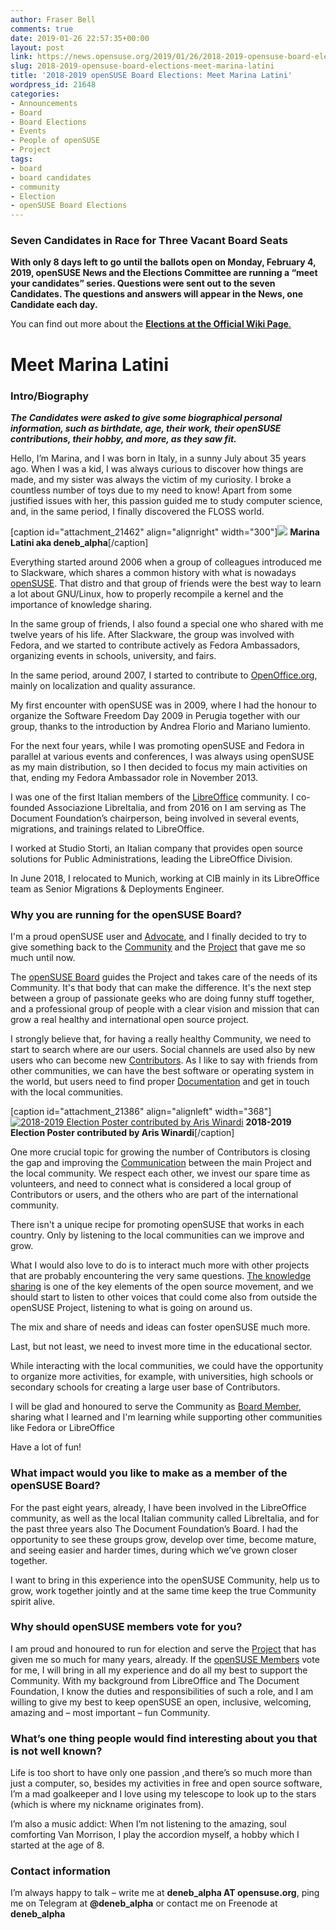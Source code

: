 ```yaml
---
author: Fraser Bell
comments: true
date: 2019-01-26 22:57:35+00:00
layout: post
link: https://news.opensuse.org/2019/01/26/2018-2019-opensuse-board-elections-meet-marina-latini/
slug: 2018-2019-opensuse-board-elections-meet-marina-latini
title: '2018-2019 openSUSE Board Elections: Meet Marina Latini'
wordpress_id: 21648
categories:
- Announcements
- Board
- Board Elections
- Events
- People of openSUSE
- Project
tags:
- board
- board candidates
- community
- Election
- openSUSE Board Elections
---
```


### Seven Candidates in Race for Three Vacant Board Seats




**With only 8 days left to go until the ballots open on Monday, February 4, 2019, openSUSE News and the Elections Committee are running a “meet your candidates” series. Questions were sent out to the seven Candidates. The questions and answers will appear in the News, one Candidate each day.**




You can find out more about the [**Elections at the Official Wiki Page**.](https://en.opensuse.org/openSUSE:Board_election)





# Meet Marina Latini




### Intro/Biography




_**The Candidates were asked to give some biographical personal information, such as birthdate, age, their work, their openSUSE contributions, their hobby, and more, as they saw fit.**_


Hello, I’m Marina, and I was born in Italy, in a sunny July about 35 years ago. When I was a kid, I was always curious to discover how things are made, and my sister was always the victim of my curiosity. I broke a countless number of toys due to my need to know! Apart from some justified issues with her, this passion guided me to study computer science, and, in the same period, I finally discovered the FLOSS world.

[caption id="attachment_21462" align="alignright" width="300"][![](/wp-content/uploads/2019/01/LatiniM.png)](/wp-content/uploads/2019/01/LatiniM.png) **Marina Latini aka deneb_alpha**[/caption]

Everything started around 2006 when a group of colleagues introduced me to Slackware, which shares a common history with what is nowadays [openSUSE](https://www.opensuse.org/). That distro and that group of friends were the best way to learn a lot about GNU/Linux, how to properly recompile a kernel and the importance of knowledge sharing.

In the same group of friends, I also found a special one who shared with me twelve years of his life. After Slackware, the group was involved with Fedora, and we started to contribute actively as Fedora Ambassadors, organizing events in schools, university, and fairs.

In the same period, around 2007, I started to contribute to [OpenOffice.org](http://www.openoffice.org/), mainly on localization and quality assurance.

My first encounter with openSUSE was in 2009, where I had the honour to organize the Software Freedom Day 2009 in Perugia together with our group, thanks to the introduction by Andrea Florio and Mariano Iumiento.

For the next four years, while I was promoting openSUSE and Fedora in parallel at various events and conferences, I was always using openSUSE as my main distribution, so I then decided to focus my main activities on that, ending my Fedora Ambassador role in November 2013.

I was one of the first Italian members of the [LibreOffice](https://www.libreoffice.org/) community. I co-founded Associazione LibreItalia, and from 2016 on I am serving as The Document Foundation’s chairperson, being involved in several events, migrations, and trainings related to LibreOffice.

I worked at Studio Storti, an Italian company that provides open source solutions for Public Administrations, leading the LibreOffice Division.

In June 2018, I relocated to Munich, working at CIB mainly in its LibreOffice team as Senior Migrations & Deployments Engineer.


### Why you are running for the openSUSE Board?


I'm a proud openSUSE user and [Advocate](https://en.opensuse.org/Portal:Marketing), and I finally decided to try to give something back to the [Community](https://en.opensuse.org/openSUSE:Members) and the [Project](https://en.opensuse.org/Portal:Project) that gave me so much until now.

The [openSUSE Board](https://en.opensuse.org/openSUSE:Board) guides the Project and takes care of the needs of its Community. It's that body that can make the difference. It's the next step between a group of passionate geeks who are doing funny stuff together, and a professional group of people with a clear vision and mission that can grow a real healthy and international open source project.

I strongly believe that, for having a really healthy Community, we need to start to search where are our users. Social channels are used also by new users who can become new [Contributors](https://en.opensuse.org/Portal:How_to_participate). As I like to say with friends from other communities, we can have the best software or operating system in the world, but users need to find proper [Documentation](https://en.opensuse.org/Portal:Documentation) and get in touch with the local communities.

[caption id="attachment_21386" align="alignleft" width="368"][![2018-2019 Election Poster contributed by Aris Winardi](/wp-content/uploads/2018/12/poster-election.png)](/wp-content/uploads/2018/12/poster-election.png) **2018-2019 Election Poster contributed by Aris Winardi**[/caption]

One more crucial topic for growing the number of Contributors is closing the gap and improving the [Communication](https://en.opensuse.org/openSUSE:Communication_channels) between the main Project and the local community. We respect each other, we invest our spare time as volunteers, and need to connect what is considered a local group of Contributors or users, and the others who are part of the international community.

There isn't a unique recipe for promoting openSUSE that works in each country. Only by listening to the local communities can we improve and grow.

What I would also love to do is to interact much more with other projects that are probably encountering the very same questions. [The knowledge sharing](https://en.opensuse.org/Portal:Wiki) is one of the key elements of the open source movement, and we should start to listen to other voices that could come also from outside the openSUSE Project, listening to what is going on around us.

The mix and share of needs and ideas can foster openSUSE much more.

Last, but not least, we need to invest more time in the educational sector.

While interacting with the local communities, we could have the opportunity to organize more activities, for example, with universities, high schools or secondary schools for creating a large user base of Contributors.

I will be glad and honoured to serve the Community as [Board Member](https://en.opensuse.org/openSUSE:Board), sharing what I learned and I'm learning while supporting other communities like Fedora or LibreOffice

Have a lot of fun!


### What impact would you like to make as a member of the openSUSE Board?


For the past eight years, already, I have been involved in the LibreOffice community, as well as the local Italian community called LibreItalia, and for the past three years also The Document Foundation’s Board. I had the opportunity to see these groups grow, develop over time, become mature, and seeing easier and harder times, during which we’ve grown closer together.

I want to bring in this experience into the openSUSE Community, help us to grow, work together jointly and at the same time keep the true Community spirit alive.


### Why should openSUSE members vote for you?


I am proud and honoured to run for election and serve the [Project](https://en.opensuse.org/Portal:Project) that has given me so much for many years, already. If the [openSUSE Members](https://en.opensuse.org/openSUSE:Members) vote for me, I will bring in all my experience and do all my best to support the Community. With my background from LibreOffice and The Document Foundation, I know the duties and responsibilities of such a role, and I am willing to give my best to keep openSUSE an open, inclusive, welcoming, amazing and – most important – fun Community.


### What’s one thing people would find interesting about you that is not well known?


Life is too short to have only one passion ,and there’s so much more than just a computer, so, besides my activities in free and open source software, I’m a mad goalkeeper and I love using my telescope to look up to the stars (which is where my nickname originates from).

I’m also a music addict: When I’m not listening to the amazing, soul comforting Van Morrison, I play the accordion myself, a hobby which I started at the age of 8.


### Contact information


I’m always happy to talk – write me at **deneb_alpha **AT** opensuse.org**, ping me on Telegram at **@deneb_alpha** or contact me on Freenode at **deneb_alpha**

